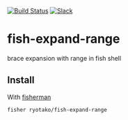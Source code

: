 [![Build Status][travis-badge]][travis-link]
[![Slack][slack-badge]][slack-link]

# fish-expand-range
brace expansion with range in fish shell

## Install

With [fisherman]

```
fisher ryotako/fish-expand-range
```

[travis-link]: https://travis-ci.org/ryotako/fish-expand-range
[travis-badge]: https://img.shields.io/travis/ryotako/fish-expand-range.svg
[slack-link]: https://fisherman-wharf.herokuapp.com
[slack-badge]: https://fisherman-wharf.herokuapp.com/badge.svg
[fisherman]: https://github.com/fisherman/fisherman
